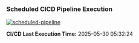 ### Scheduled CICD Pipeline Execution
[![scheduled-pipeline](https://github.com/ronylpatil/schedule-cicd/actions/workflows/actions.yml/badge.svg)](https://github.com/ronylpatil/schedule-cicd/actions/workflows/actions.yml)

 <b>CI/CD Last Execution Time:</b> 2025-05-30 05:32:24
